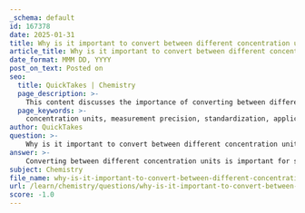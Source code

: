 ```yaml
---
_schema: default
id: 167378
date: 2025-01-31
title: Why is it important to convert between different concentration units?
article_title: Why is it important to convert between different concentration units?
date_format: MMM DD, YYYY
post_on_text: Posted on
seo:
  title: QuickTakes | Chemistry
  page_description: >-
    This content discusses the importance of converting between different concentration units in various scientific fields and applications, highlighting aspects such as precision, standardization, and the relevance of specific units.
  page_keywords: >-
    concentration units, measurement precision, standardization, application-specific requirements, concentration relationships, calculations, density considerations, scientific communication, reproducibility, chemical analysis
author: QuickTakes
question: >-
    Why is it important to convert between different concentration units?
answer: >-
    Converting between different concentration units is important for several reasons:\n\n1. **Precision in Measurements**: Different fields and applications require different units of concentration for accurate reporting and analysis. For instance, in environmental science, concentrations may be expressed in parts per million (ppm) or parts per billion (ppb) to quantify pollutants, while in biochemistry, molarity (M) is often used for solutions. Being able to convert between these units ensures that measurements are precise and relevant to the context.\n\n2. **Standardization**: In scientific research, standardization of units is crucial for reproducibility and comparison of results. Different laboratories may use different units, and converting between them allows for consistent communication of findings.\n\n3. **Application-Specific Requirements**: Certain applications may necessitate specific concentration units. For example, in pharmacology, drug concentrations are often expressed in milligrams per liter (mg/L) or micromoles per liter (μM), while in food science, concentrations might be reported in grams per liter (g/L) or percentage by weight. Understanding how to convert between these units allows researchers to meet the requirements of their specific field.\n\n4. **Understanding Concentration Relationships**: Different concentration units can provide insights into the relationships between solute and solvent. For example, knowing how to convert between molarity and mass concentration (w/V) can help in preparing solutions with desired properties, such as when diluting a concentrated stock solution.\n\n5. **Facilitating Calculations**: Many calculations in chemistry, such as determining the amount of solute in a solution or performing stoichiometric calculations, require the use of specific concentration units. Being able to convert between these units simplifies these calculations and helps avoid errors.\n\n6. **Density Considerations**: The density of a solution can affect the relationship between different concentration units. For example, if the density of a solution is not 1.00 g/mL, converting between mg/L and ng/g becomes significant. Understanding how to convert between units allows for accurate calculations that take density into account.\n\nIn summary, the ability to convert between different concentration units is essential for ensuring accuracy, standardization, and relevance in scientific communication and applications across various fields.
subject: Chemistry
file_name: why-is-it-important-to-convert-between-different-concentration-units.md
url: /learn/chemistry/questions/why-is-it-important-to-convert-between-different-concentration-units
score: -1.0
---
```


&nbsp;